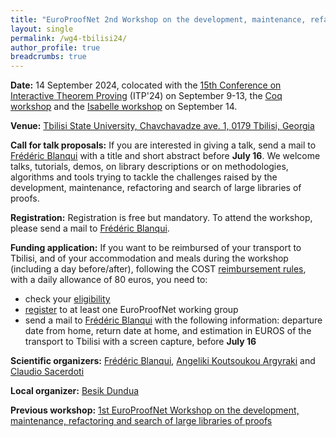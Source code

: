 ```yaml
---
title: "EuroProofNet 2nd Workshop on the development, maintenance, refactoring and search of large libraries of proofs"
layout: single
permalink: /wg4-tbilisi24/
author_profile: true
breadcrumbs: true
---
```


**Date:** 14 September 2024, colocated with the [15th Conference on Interactive Theorem Proving](https://www.viam.science.tsu.ge/itp2024/) (ITP'24) on September 9-13, the [Coq workshop](https://coq-workshop.gitlab.io/2024/) and the [Isabelle workshop](https://sketis.net/isabelle/isabelle-workshop-2024) on September 14.

**Venue:** [Tbilisi State University, Chavchavadze ave. 1, 0179 Tbilisi, Georgia](https://www.viam.science.tsu.ge/itp2024/venue)

**Call for talk proposals:** If you are interested in giving a talk,
send a mail to [Frédéric
Blanqui](https://blanqui.gitlabpages.inria.fr/) with a title and short
abstract before **July 16**. We welcome talks, tutorials, demos, on
library descriptions or on methodologies, algorithms and tools trying
to tackle the challenges raised by the development, maintenance,
refactoring and search of large libraries of proofs.

**Registration:** Registration is free but mandatory. To attend the
workshop, please send a mail to [Frédéric Blanqui](https://blanqui.gitlabpages.inria.fr/).

**Funding application:** If you want to be reimbursed of your transport to Tbilisi, and of your accommodation and meals during the workshop (including a day before/after), following the COST [reimbursement rules](https://europroofnet.github.io/reimbursement-rules/), with a daily allowance of 80 euros, you need to:
- check your [eligibility](https://europroofnet.github.io/eligibility)
- [register](https://e-services.cost.eu/action/CA20111/working-groups/apply) to at least one EuroProofNet working group
- send a mail to [Frédéric Blanqui](https://blanqui.gitlabpages.inria.fr/) with the following information: departure date from home, return date at home, and estimation in EUROS of the transport to Tbilisi with a screen capture, before **July 16**

<!--
**Programme:**
-->

**Scientific organizers:** [Frédéric Blanqui](https://blanqui.gitlabpages.inria.fr/), [Angeliki Koutsoukou Argyraki](https://www.cl.cam.ac.uk/~ak2110/) and [Claudio Sacerdoti](http://www.cs.unibo.it/~sacerdot/)

**Local organizer:** [Besik Dundua](https://cte.ibsu.edu.ge/en/besik-dundua/)

**Previous workshop:** [1st EuroProofNet Workshop on the development, maintenance, refactoring and search of large libraries of proofs](../wg4-meeting1)
